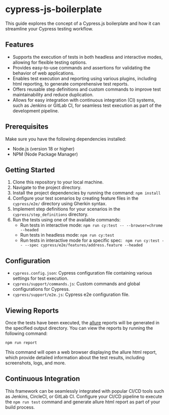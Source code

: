 # cypress-js-boilerplate

This guide explores the concept of a Cypress.js boilerplate and how it can streamline your Cypress testing workflow.

## Features

- Supports the execution of tests in both headless and interactive modes, allowing for flexible testing options.
- Provides easy-to-use commands and assertions for validating the behavior of web applications.
- Enables test execution and reporting using various plugins, including html reporting, to generate comprehensive test reports.
- Offers reusable step definitions and custom commands to improve test maintainability and reduce duplication.
- Allows for easy integration with continuous integration (CI) systems, such as Jenkins or GitLab CI, for seamless test execution as part of the development pipeline.

## Prerequisites

Make sure you have the following dependencies installed:

- Node.js (version 18 or higher)
- NPM (Node Package Manager)

## Getting Started

1. Clone this repository to your local machine.
2. Navigate to the project directory.
3. Install the project dependencies by running the command: `npm install`
4. Configure your test scenarios by creating feature files in the `cypress/e2e/` directory using Gherkin syntax.
5. Implement step definitions for your scenarios in the `cypress/step_definitions` directory.
6. Run the tests using one of the available commands:
   - Run tests in interactive mode: `npm run cy:test -- --browser=chrome --headed`
   - Run tests in headless mode: `npm run cy:test`
   - Run tests in interactive mode for a specific spec: ` npm run cy:test -- --spec cypress/e2e/features/address.feature --headed`

## Configuration

- `cypress.config.json`: Cypress configuration file containing various settings for test execution.
- `cypress/support/commands.js`: Custom commands and global configurations for Cypress.
- `cypress/support/e2e.js`: Cypress e2e configuration file.

## Viewing Reports
Once the tests have been executed, the [allure](https://allurereport.org/docs/cypress/) reports will be generated in the specified output directory. You can view the reports by running the following command:
```
npm run report
```
This command will open a web browser displaying the allure html report, which provide detailed information about the test results, including screenshots, logs, and more.

## Continuous Integration
This framework can be seamlessly integrated with popular CI/CD tools such as Jenkins, CircleCI, or GitLab CI. Configure your CI/CD pipeline to execute the `npm run test` command and generate allure html report as part of your build process.
